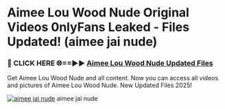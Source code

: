 # Aimee Lou Wood Nude Original Videos 0nlyFans Leaked - Files Updated! (aimee jai nude)

<h3>🔴 CLICK HERE 🌐==►► <a href="https://tinyurl.com/2p9ay9w9" rel="nofollow">Aimee Lou Wood Nude Updated Files</a></h3>

Get Aimee Lou Wood Nude and all content. Now you can access all videos and pictures of Aimee Lou Wood Nude. New Updated Files 2025!

[![aimee jai nude](https://i.imgur.com/KQgVmj3.gif)](https://tinyurl.com/2p9ay9w9)
aimee jai nude